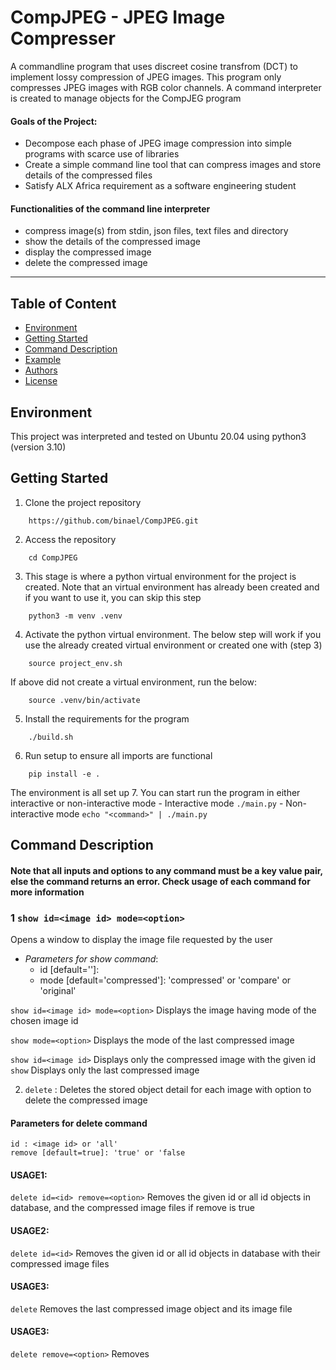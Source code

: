 # CompJPEG - JPEG Image Compresser

A commandline program that uses discreet cosine transfrom (DCT) to implement lossy compression of JPEG images. This program only compresses JPEG images with RGB color channels. A command interpreter is created to manage objects for the CompJEG program

#### Goals of the Project: 
* Decompose each phase of JPEG image compression into simple programs with scarce use of libraries
* Create a simple command line tool that can compress images and store details of the compressed files
* Satisfy ALX Africa requirement as a software engineering student

#### Functionalities of the command line interpreter
* compress image(s) from stdin, json files, text files and directory
* show the details of the compressed image
* display the compressed image
* delete the compressed image

---

## Table of Content
* [Environment](#environment)
* [Getting Started](#getting-started)
* [Command Description](#command-description)
* [Example](#example)
* [Authors](#authors)
* [License](#license)

## Environment
This project was interpreted and tested on Ubuntu 20.04 using python3 (version 3.10)

## Getting Started
1. Clone the project repository
```
	https://github.com/binael/CompJPEG.git
```
2. Access the repository
```
	cd CompJPEG
```
3. This stage is where a python virtual environment for the project is created. Note that an virtual environment has already been created and if you want to use it, you can skip this step
```
	python3 -m venv .venv
```
4. Activate the python virtual environment. The below step will work if you use the already created virtual environment or created one with (step 3)
```
	source project_env.sh
```
If above did not create a virtual environment, run the below:
```
	source .venv/bin/activate
```
5. Install the requirements for the program
```
	./build.sh
```
6. Run setup to ensure all imports are functional
```
	pip install -e .
```
The environment is all set up
7. You can start run the program in either interactive or non-interactive mode
	- Interactive mode
	```
		./main.py
	```
	- Non-interactive mode
	```
		echo "<command>" | ./main.py
	```

## Command Description
#### Note that all inputs and options to any command must be a key value pair, else the command returns an error. Check usage of each command for more information

### 1 `show id=<image id> mode=<option>`
Opens a window to display the image file requested by the user
* _Parameters for show command_:
	- id [default='<last compressed image id>']: <image id>
	- mode [default='compressed']: 'compressed' or 'compare' or 'original'

`show id=<image id> mode=<option>` Displays the image having mode of the chosen image id

`show mode=<option>` Displays the mode of the last compressed image

`show id=<image id>` Displays only the compressed image with the given id
`show` Displays only the last compressed image

2. `delete` : Deletes the stored object detail for each image with option to delete the compressed image
#### Parameters for delete command
	id : <image id> or 'all'
	remove [default=true]: 'true' or 'false
#### USAGE1:
`delete id=<id> remove=<option>` Removes the given id or all id objects in database, and the compressed image files if remove is true
#### USAGE2:
`delete id=<id>` Removes the given id or all id objects in database with their compressed image files
#### USAGE3:
`delete` Removes the last compressed image object and its image file
#### USAGE3:
`delete remove=<option>` Removes
